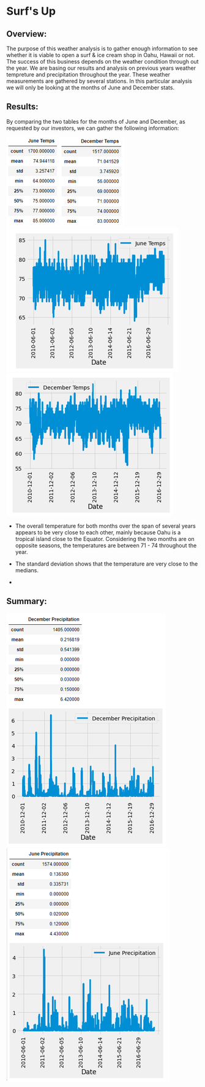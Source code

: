 # Surf's Up

## Overview:

The purpose of this weather analysis is to gather enough information to see whether it is viable to open a surf & ice cream shop in Oahu, Hawaii or not.
The success of this business depends on the weather condition through out the year. We are basing our results and analysis on previous years weather tempreture and precipitation throughout the year. These weather measurements are gathered by several stations. In this particular analysis we will only be looking at the months of June and December stats.

## Results:

By comparing the two tables for the months of June and December, as requested by our investors, we can gather the following information:

![](https://github.com/kbehyar/surfs_up/blob/main/Resources/June%20stats.PNG)![](https://github.com/kbehyar/surfs_up/blob/main/Resources/December%20stats.PNG)
![](https://github.com/kbehyar/surfs_up/blob/main/Resources/June%20temp%20plot.PNG)![](https://github.com/kbehyar/surfs_up/blob/main/Resources/December%20temp%20plot.PNG)

- The overall temperature for both months over the span of several years appears to be very close to each other, mainly because Oahu is a tropical island close to the Equator. Considering the two months are on opposite seasons, the temperatures are between 71 - 74 throughout the year.
 
- The standard deviation shows that the temperature are very close to the medians. 

- 

## Summary:

![](https://github.com/kbehyar/surfs_up/blob/main/Resources/December%20Precipitation%20stats%20and%20plot.PNG)
![](https://github.com/kbehyar/surfs_up/blob/main/Resources/June%20precipitation%20stats%20and%20plot.PNG)
